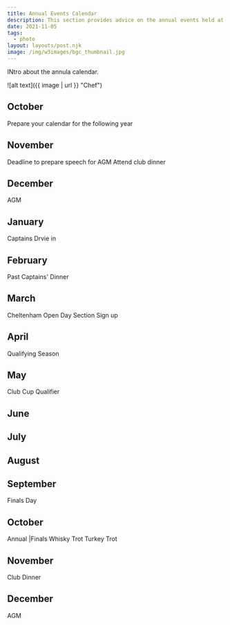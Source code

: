 ```yaml
---
title: Annual Events Calendar
description: This section provides advice on the annual events held at the golf club
date: 2021-11-05
tags:
  - photo
layout: layouts/post.njk
image: /img/w3images/bgc_thumbnail.jpg
---
```

INtro about the annula calendar.

![alt text]({{ image | url }} "Chef")

## October
Prepare your calendar for the following year
## November
Deadline to prepare speech for AGM
Attend club dinner
## December
AGM
## January
Captains Drvie in

## February
Past Captains' Dinner

## March
Cheltenham Open Day
Section Sign up

## April
Qualifying Season
## May
Club Cup Qualifier

## June
## July
## August
## September
Finals Day
## October
Annual |Finals
Whisky Trot
Turkey Trot
## November
Club Dinner
## December
AGM
